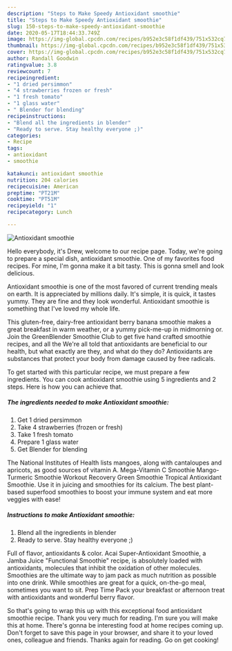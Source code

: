 ```yaml
---
description: "Steps to Make Speedy Antioxidant smoothie"
title: "Steps to Make Speedy Antioxidant smoothie"
slug: 150-steps-to-make-speedy-antioxidant-smoothie
date: 2020-05-17T18:44:33.749Z
image: https://img-global.cpcdn.com/recipes/b952e3c58f1df439/751x532cq70/antioxidant-smoothie-recipe-main-photo.jpg
thumbnail: https://img-global.cpcdn.com/recipes/b952e3c58f1df439/751x532cq70/antioxidant-smoothie-recipe-main-photo.jpg
cover: https://img-global.cpcdn.com/recipes/b952e3c58f1df439/751x532cq70/antioxidant-smoothie-recipe-main-photo.jpg
author: Randall Goodwin
ratingvalue: 3.8
reviewcount: 7
recipeingredient:
- "1 dried persimmon"
- "4 strawberries frozen or fresh"
- "1 fresh tomato"
- "1 glass water"
- " Blender for blending"
recipeinstructions:
- "Blend all the ingredients in blender"
- "Ready to serve. Stay healthy everyone ;)"
categories:
- Recipe
tags:
- antioxidant
- smoothie

katakunci: antioxidant smoothie 
nutrition: 204 calories
recipecuisine: American
preptime: "PT21M"
cooktime: "PT51M"
recipeyield: "1"
recipecategory: Lunch

---
```



![Antioxidant smoothie](https://img-global.cpcdn.com/recipes/b952e3c58f1df439/751x532cq70/antioxidant-smoothie-recipe-main-photo.jpg)

Hello everybody, it's Drew, welcome to our recipe page. Today, we're going to prepare a special dish, antioxidant smoothie. One of my favorites food recipes. For mine, I'm gonna make it a bit tasty. This is gonna smell and look delicious.

Antioxidant smoothie is one of the most favored of current trending meals on earth. It is appreciated by millions daily. It's simple, it is quick, it tastes yummy. They are fine and they look wonderful. Antioxidant smoothie is something that I've loved my whole life.

This gluten-free, dairy-free antioxidant berry banana smoothie makes a great breakfast in warm weather, or a yummy pick-me-up in midmorning or. Join the GreenBlender Smoothie Club to get five hand crafted smoothie recipes, and all the We&#39;re all told that antioxidants are beneficial to our health, but what exactly are they, and what do they do? Antioxidants are substances that protect your body from damage caused by free radicals.


To get started with this particular recipe, we must prepare a few ingredients. You can cook antioxidant smoothie using 5 ingredients and 2 steps. Here is how you can achieve that.

<!--inarticleads1-->

##### The ingredients needed to make Antioxidant smoothie:

1. Get 1 dried persimmon
1. Take 4 strawberries (frozen or fresh)
1. Take 1 fresh tomato
1. Prepare 1 glass water
1. Get  Blender for blending


The National Institutes of Health lists mangoes, along with cantaloupes and apricots, as good sources of vitamin A. Mega-Vitamin C Smoothie Mango-Turmeric Smoothie Workout Recovery Green Smoothie Tropical Antioxidant Smoothie. Use it in juicing and smoothies for its calcium. The best plant-based superfood smoothies to boost your immune system and eat more veggies with ease! 

<!--inarticleads2-->

##### Instructions to make Antioxidant smoothie:

1. Blend all the ingredients in blender
1. Ready to serve. Stay healthy everyone ;)


Full of flavor, antioxidants &amp; color. Acai Super-Antioxidant Smoothie, a Jamba Juice &#34;Functional Smoothie&#34; recipe, is absolutely loaded with antioxidants, molecules that inhibit the oxidation of other molecules. Smoothies are the ultimate way to jam pack as much nutrition as possible into one drink. While smoothies are great for a quick, on-the-go meal, sometimes you want to sit. Prep Time Pack your breakfast or afternoon treat with antioxidants and wonderful berry flavor. 

So that's going to wrap this up with this exceptional food antioxidant smoothie recipe. Thank you very much for reading. I'm sure you will make this at home. There's gonna be interesting food at home recipes coming up. Don't forget to save this page in your browser, and share it to your loved ones, colleague and friends. Thanks again for reading. Go on get cooking!
